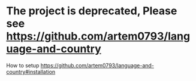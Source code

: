 # The project is deprecated, Please see https://github.com/artem0793/language-and-country
How to setup https://github.com/artem0793/language-and-country#installation

